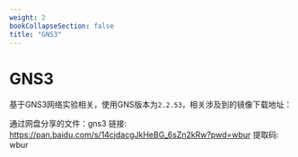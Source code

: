 ```yaml
---
weight: 2
bookCollapseSection: false
title: "GNS3"
---
```


# GNS3

基于GNS3网络实验相关，使用GNS版本为`2.2.53`，相关涉及到的镜像下载地址：

通过网盘分享的文件：gns3
链接: https://pan.baidu.com/s/14cjdacgJkHeBG_6sZn2kRw?pwd=wbur 提取码: wbur 

